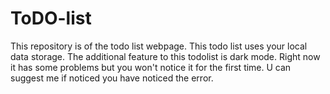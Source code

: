 # ToDO-list
This repository is of the todo list webpage.
This todo list uses your local data storage.
The additional feature to this todolist is dark mode. Right now it has some problems but you won't notice it for the first time.
U can suggest me if noticed you have noticed the error.
